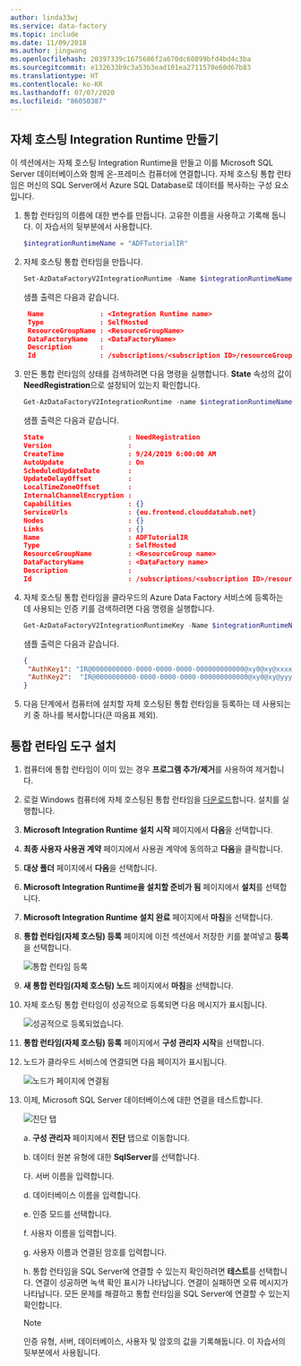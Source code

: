 ```yaml
---
author: linda33wj
ms.service: data-factory
ms.topic: include
ms.date: 11/09/2018
ms.author: jingwang
ms.openlocfilehash: 20397339c1675686f2a670dc60899bfd4bd4c3ba
ms.sourcegitcommit: e132633b9c3a53b3ead101ea2711570e60d67b83
ms.translationtype: HT
ms.contentlocale: ko-KR
ms.lasthandoff: 07/07/2020
ms.locfileid: "86050387"
---
```

## <a name="create-a-self-hosted-integration-runtime"></a>자체 호스팅 Integration Runtime 만들기

이 섹션에서는 자체 호스팅 Integration Runtime을 만들고 이를 Microsoft SQL Server 데이터베이스와 함께 온-프레미스 컴퓨터에 연결합니다. 자체 호스팅 통합 런타임은 머신의 SQL Server에서 Azure SQL Database로 데이터를 복사하는 구성 요소입니다. 

1. 통합 런타임의 이름에 대한 변수를 만듭니다. 고유한 이름을 사용하고 기록해 둡니다. 이 자습서의 뒷부분에서 사용합니다. 

    ```powershell
   $integrationRuntimeName = "ADFTutorialIR"
    ```
2. 자체 호스팅 통합 런타임을 만듭니다. 

   ```powershell
   Set-AzDataFactoryV2IntegrationRuntime -Name $integrationRuntimeName -Type SelfHosted -DataFactoryName $dataFactoryName -ResourceGroupName $resourceGroupName
   ```

   샘플 출력은 다음과 같습니다.

   ```json
    Name              : <Integration Runtime name>
    Type              : SelfHosted
    ResourceGroupName : <ResourceGroupName>
    DataFactoryName   : <DataFactoryName>
    Description       : 
    Id                : /subscriptions/<subscription ID>/resourceGroups/<ResourceGroupName>/providers/Microsoft.DataFactory/factories/<DataFactoryName>/integrationruntimes/ADFTutorialIR
    ```
  
3. 만든 통합 런타임의 상태를 검색하려면 다음 명령을 실행합니다. **State** 속성의 값이 **NeedRegistration**으로 설정되어 있는지 확인합니다. 

   ```powershell
   Get-AzDataFactoryV2IntegrationRuntime -name $integrationRuntimeName -ResourceGroupName $resourceGroupName -DataFactoryName $dataFactoryName -Status
   ```

   샘플 출력은 다음과 같습니다.

   ```json  
   State                     : NeedRegistration
   Version                   : 
   CreateTime                : 9/24/2019 6:00:00 AM
   AutoUpdate                : On
   ScheduledUpdateDate       : 
   UpdateDelayOffset         : 
   LocalTimeZoneOffset       : 
   InternalChannelEncryption : 
   Capabilities              : {}
   ServiceUrls               : {eu.frontend.clouddatahub.net}
   Nodes                     : {}
   Links                     : {}
   Name                      : ADFTutorialIR
   Type                      : SelfHosted
   ResourceGroupName         : <ResourceGroup name>
   DataFactoryName           : <DataFactory name>
   Description               : 
   Id                        : /subscriptions/<subscription ID>/resourceGroups/<ResourceGroup name>/providers/Microsoft.DataFactory/factories/<DataFactory name>/integrationruntimes/<Integration Runtime name>
   ```

4. 자체 호스팅 통합 런타임을 클라우드의 Azure Data Factory 서비스에 등록하는 데 사용되는 인증 키를 검색하려면 다음 명령을 실행합니다. 

   ```powershell
   Get-AzDataFactoryV2IntegrationRuntimeKey -Name $integrationRuntimeName -DataFactoryName $dataFactoryName -ResourceGroupName $resourceGroupName | ConvertTo-Json
   ```

   샘플 출력은 다음과 같습니다.

   ```json
   {
    "AuthKey1": "IR@0000000000-0000-0000-0000-000000000000@xy0@xy@xxxxxxxxxxxxxxxxxxxxxxxxxxxxxxxxxxxxxxxx=",
    "AuthKey2":  "IR@0000000000-0000-0000-0000-000000000000@xy0@xy@yyyyyyyyyyyyyyyyyyyyyyyyyyyyyyyyyyyyyyyy="
   }
   ```    

5. 다음 단계에서 컴퓨터에 설치할 자체 호스팅된 통합 런타임을 등록하는 데 사용되는 키 중 하나를 복사합니다(큰 따옴표 제외).  

## <a name="install-the-integration-runtime-tool"></a>통합 런타임 도구 설치

1. 컴퓨터에 통합 런타임이 이미 있는 경우 **프로그램 추가/제거**를 사용하여 제거합니다. 

2. 로컬 Windows 컴퓨터에 자체 호스팅된 통합 런타임을 [다운로드](https://www.microsoft.com/download/details.aspx?id=39717)합니다. 설치를 실행합니다.

3. **Microsoft Integration Runtime 설치 시작** 페이지에서 **다음**을 선택합니다.

4. **최종 사용자 사용권 계약** 페이지에서 사용권 계약에 동의하고 **다음**을 클릭합니다.

5. **대상 폴더** 페이지에서 **다음**을 선택합니다.

6. **Microsoft Integration Runtime을 설치할 준비가 됨** 페이지에서 **설치**를 선택합니다.

7. **Microsoft Integration Runtime 설치 완료** 페이지에서 **마침**을 선택합니다.

8. **통합 런타임(자체 호스팅) 등록** 페이지에 이전 섹션에서 저장한 키를 붙여넣고 **등록**을 선택합니다. 

    ![통합 런타임 등록](media/data-factory-create-install-integration-runtime/register-integration-runtime.png)

9. **새 통합 런타임(자체 호스팅) 노드** 페이지에서 **마침**을 선택합니다. 

10. 자체 호스팅 통합 런타임이 성공적으로 등록되면 다음 메시지가 표시됩니다.

    ![성공적으로 등록되었습니다.](media/data-factory-create-install-integration-runtime/registered-successfully.png)

14. **통합 런타임(자체 호스팅) 등록** 페이지에서 **구성 관리자 시작**을 선택합니다.

15. 노드가 클라우드 서비스에 연결되면 다음 페이지가 표시됩니다.

    ![노드가 페이지에 연결됨](media/data-factory-create-install-integration-runtime/node-is-connected.png)

16. 이제, Microsoft SQL Server 데이터베이스에 대한 연결을 테스트합니다.

    ![진단 탭](media/data-factory-create-install-integration-runtime/config-manager-diagnostics-tab.png)   

    a. **구성 관리자** 페이지에서 **진단** 탭으로 이동합니다.

    b. 데이터 원본 유형에 대한 **SqlServer**를 선택합니다.

    다. 서버 이름을 입력합니다.

    d. 데이터베이스 이름을 입력합니다.

    e. 인증 모드를 선택합니다.

    f. 사용자 이름을 입력합니다.

    g. 사용자 이름과 연결된 암호를 입력합니다.

    h. 통합 런타임을 SQL Server에 연결할 수 있는지 확인하려면 **테스트**를 선택합니다. 연결이 성공하면 녹색 확인 표시가 나타납니다. 연결이 실패하면 오류 메시지가 나타납니다. 모든 문제를 해결하고 통합 런타임을 SQL Server에 연결할 수 있는지 확인합니다.    

    > [!NOTE]
    > 인증 유형, 서버, 데이터베이스, 사용자 및 암호의 값을 기록해둡니다. 이 자습서의 뒷부분에서 사용됩니다.
